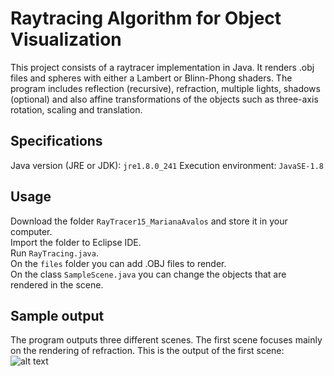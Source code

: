 # Raytracing Algorithm for Object Visualization

This project consists of a raytracer implementation in Java. It renders .obj files and spheres with either a Lambert or Blinn-Phong shaders. The program includes reflection (recursive), refraction, multiple lights, shadows (optional) and also affine transformations of the objects such as three-axis rotation, scaling and translation.

## Specifications

Java version (JRE or JDK): `jre1.8.0_241`
Execution environment: `JavaSE-1.8`


## Usage

Download the folder `RayTracer15_MarianaAvalos` and store it in your computer.<br />
Import the folder to Eclipse IDE.<br />
Run `RayTracing.java`.<br />
On the `files` folder you can add .OBJ files to render.<br />
On the class `SampleScene.java` you can change the objects that are rendered in the scene.<br />

## Sample output
The program outputs three different scenes. The first scene focuses mainly on the rendering of refraction. This is the output of the first scene:<br />
![alt text](https://https://github.com/the-other-mariana/raytracer/blob/master/RayTracer15_MarianaAvalos/test1.png?raw=true)